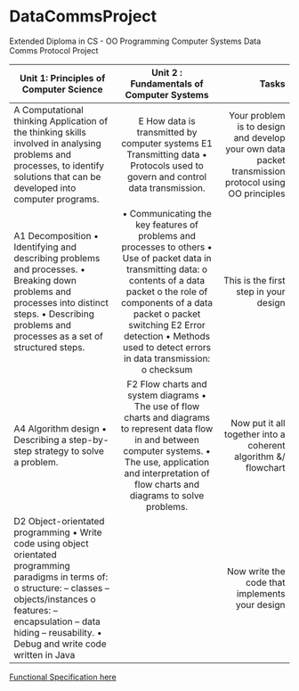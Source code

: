 # DataCommsProject
Extended Diploma in CS - OO Programming Computer Systems Data Comms Protocol Project


| Unit 1: Principles of Computer Science        | Unit 2 : Fundamentals of Computer Systems           | Tasks  |
| ------------- |:-------------:| -----:|
|A Computational thinking  Application of the thinking skills involved in analysing problems and processes, to identify solutions that can be developed into computer programs.|E How data is transmitted by computer systems E1 Transmitting data  • Protocols used to govern and control data transmission.|Your problem is to design and develop your own data  packet transmission protocol using OO principles |
|A1 Decomposition  • Identifying and describing problems and processes. • Breaking down problems and processes into distinct steps.  • Describing problems and processes as a set of structured steps. |• Communicating the key features of problems and processes to others • Use of packet data in transmitting data:  o contents of a data packet  o the role of components of a data packet o packet switching  E2 Error detection  • Methods used to detect errors in data transmission:  o checksum      |This is the first step in your design |
|A4 Algorithm design  • Describing a step-by-step strategy to solve a problem. |F2 Flow charts and system diagrams  • The use of flow charts and diagrams to represent data flow in and between computer systems.  • The use, application and interpretation of flow charts and diagrams to solve problems.    |Now put it all together into a coherent algorithm  &/ flowchart|
| D2 Object-orientated programming  • Write code using object orientated programming paradigms in terms of:  o structure: – classes – objects/instances o features: – encapsulation  – data hiding – reusability.  • Debug and write code written in Java| |Now write the code that implements your design|

[Functional Specification  here](functionSpec.md)
